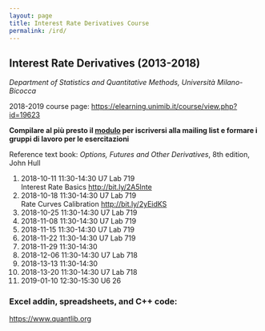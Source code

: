 ```yaml
---
layout: page
title: Interest Rate Derivatives Course
permalink: /ird/
---
```


## Interest Rate Derivatives (2013-2018)

_Department of Statistics and Quantitative Methods, Università Milano-Bicocca_

2018-2019 course page: <https://elearning.unimib.it/course/view.php?id=19623>

**Compilare al più presto il
[modulo](https://docs.google.com/forms/d/1KAcSd4Vh9mLL-Ub9WKtw5f77t2Eg-aHtRpeNBvSgKKg)
per iscriversi alla mailing list e formare i gruppi di lavoro per le esercitazioni**

Reference text book: _Options, Futures and Other Derivatives_, 8th edition, John Hull

1. 2018-10-11 11:30-14:30 U7 Lab 719  
   Interest Rate Basics <http://bit.ly/2A5lnte>
2. 2018-10-18 11:30-14:30 U7 Lab 719  
   Rate Curves Calibration <http://bit.ly/2yEidKS>
3. 2018-10-25 11:30-14:30 U7 Lab 719
4. 2018-11-08 11:30-14:30 U7 Lab 719
5. 2018-11-15 11:30-14:30 U7 Lab 719
6. 2018-11-22 11:30-14:30 U7 Lab 719
7. 2018-11-29 11:30-14:30
8. 2018-12-06 11:30-14:30 U7 Lab 718
9. 2018-13-13 11:30-14:30
9. 2018-13-20 11:30-14:30 U7 Lab 718
10. 2019-01-10 12:30-15:30 U6 26

### Excel addin, spreadsheets, and C++ code:

<https://www.quantlib.org>
